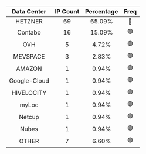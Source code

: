 | Data Center | IP Count | Percentage | Freq |
|:------------:|:--------:|:-----------:|:-----:|
| HETZNER | 69 | 65.09% | 🔴 |
| Contabo | 16 | 15.09% | 🟢 |
| OVH | 5 | 4.72% | 🟢 |
| MEVSPACE | 3 | 2.83% | 🟢 |
| AMAZON | 1 | 0.94% | 🟢 |
| Google-Cloud | 1 | 0.94% | 🟢 |
| HIVELOCITY | 1 | 0.94% | 🟢 |
| myLoc | 1 | 0.94% | 🟢 |
| Netcup | 1 | 0.94% | 🟢 |
| Nubes | 1 | 0.94% | 🟢 |
| OTHER | 7 | 6.60% | 🟢 |